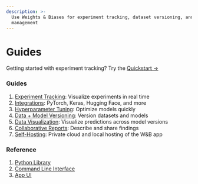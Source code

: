 ```yaml
---
description: >-
  Use Weights & Biases for experiment tracking, dataset versioning, and model
  management
---
```


# Guides

Getting started with experiment tracking? Try the [Quickstart →](../quickstart.md)

### Guides

1. [Experiment Tracking](track/): Visualize experiments in real time
2. [Integrations](integrations/): PyTorch, Keras, Hugging Face, and more
3. [Hyperparameter Tuning](sweeps/): Optimize models quickly
4. [Data + Model Versioning](artifacts/): Version datasets and models
5. [Data Visualization](data-vis/): Visualize predictions across model versions
6. [Collaborative Reports](reports.md): Describe and share findings
7. [Self-Hosting](self-hosted/): Private cloud and local hosting of the W&B app

### Reference

1. [Python Library](../ref/python/)
2. [Command Line Interface](../ref/cli/)
3. [App UI](../ref/app/)

